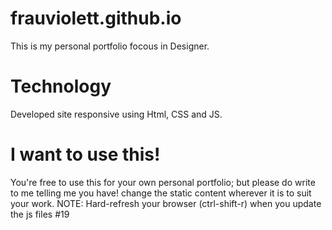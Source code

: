 # frauviolett.github.io
This is my personal portfolio focous in Designer.

# Technology
Developed site responsive using Html, CSS and JS.

# I want to use this!
You're free to use this for your own personal portfolio; but please do write to me telling me you have!
change the static content wherever it is to suit your work.
NOTE: Hard-refresh your browser (ctrl-shift-r) when you update the js files #19
